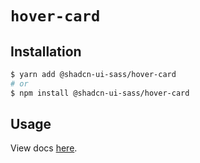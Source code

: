 # `hover-card`

## Installation

```sh
$ yarn add @shadcn-ui-sass/hover-card
# or
$ npm install @shadcn-ui-sass/hover-card
```

## Usage

View docs [here](https://shadcn-ui-sass.com/docs/components/hover-card).
